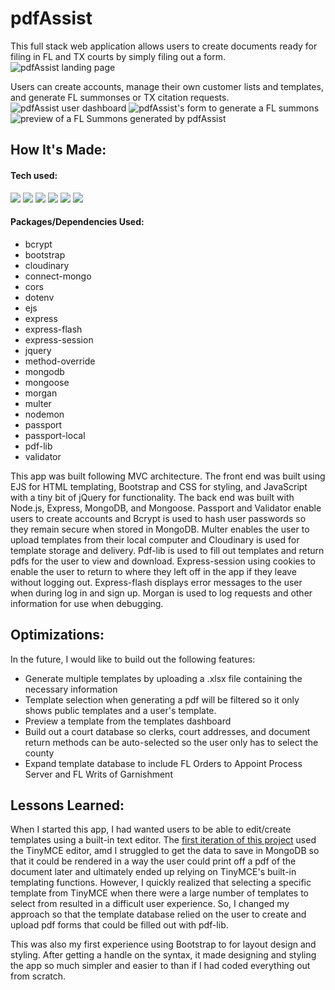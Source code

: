 
# pdfAssist
This full stack web application allows users to create documents ready for filing in FL and TX courts by simply filing out a form.
![pdfAssist landing page](/public/img/landing.png)

Users can create accounts, manage their own customer lists and templates, and generate FL summonses or TX citation requests.
![pdfAssist user dashboard](/public/img/accountOverview.png)
![pdfAssist's form to generate a FL summons](/public/img/generateFLForm.png)
![preview of a FL Summons generated by pdfAssist](/public/img/generateFLDoc.png)

## How It's Made:
#### Tech used:
<p>
  <img src="https://img.shields.io/static/v1?label=|&message=HTML5&labelColor=42494F&color=213a59&style=for-the-badge&logo=HTML5&logo-color=white"/>
  <img src="https://img.shields.io/static/v1?label=|&message=CSS3&labelColor=42494F&color=213a59&style=for-the-badge&logo=CSS3&logoColor=2862e9&logo-color=white"/>
  <img src="https://img.shields.io/static/v1?label=|&message=JavaScript&labelColor=42494F&color=3d607e&style=for-the-badge&logo=JavaScript&logo-color=white"/>
  <img src="https://img.shields.io/static/v1?label=|&message=Express&labelColor=42494F&color=3d607e&style=for-the-badge&logo=Express&logo-color=white"/>    
  <img src="https://img.shields.io/static/v1?label=|&message=Node.js&labelColor=42494F&color=3d607e&style=for-the-badge&logo=Node.js&logo-color=white"/> 
  <img src="https://img.shields.io/static/v1?label=|&message=MongoDB&labelColor=42494F&color=213a59&style=for-the-badge&logo=MongoDB&logo-color=white"/> 
</p>

#### Packages/Dependencies Used:
- bcrypt
- bootstrap
- cloudinary
- connect-mongo
- cors
- dotenv
- ejs
- express
- express-flash
- express-session
- jquery
- method-override
- mongodb
- mongoose
- morgan
- multer
- nodemon
- passport
- passport-local
- pdf-lib
- validator

This app was built following MVC architecture. The front end was built using EJS for HTML templating, Bootstrap and CSS for styling, and JavaScript with a tiny bit of jQuery for functionality. The back end was built with Node.js, Express, MongoDB, and Mongoose. Passport and Validator enable users to create accounts and Bcrypt is used to hash user passwords so they remain secure when stored in MongoDB. Multer enables the user to upload templates from their local computer and Cloudinary is used for template storage and delivery. Pdf-lib is used to fill out templates and return pdfs for the user to view and download. Express-session using cookies to enable the user to return to where they left off in the app if they leave without logging out. Express-flash displays error messages to the user when during log in and sign up. Morgan is used to log requests and other information for use when debugging.

## Optimizations:
In the future, I would like to build out the following features:
- Generate multiple templates by uploading a .xlsx file containing the necessary information
- Template selection when generating a pdf will be filtered so it only shows public templates and a user's template.
- Preview a template from the templates dashboard
- Build out a court database so clerks, court addresses, and document return methods can be auto-selected so the user only has to select the county
- Expand template database to include FL Orders to Appoint Process Server and FL Writs of Garnishment

## Lessons Learned:
When I started this app, I had wanted users to be able to edit/create templates using a built-in text editor. The [first iteration of this project](https://github.com/XiaoLGrant/fl-legal-doc-generator) used the TinyMCE editor, amd I struggled to get the data to save in MongoDB so that it could be rendered in a way the user could print off a pdf of the document later and ultimately ended up relying on TinyMCE's built-in templating functions. However, I quickly realized that selecting a specific template from TinyMCE when there were a large number of templates to select from resulted in a difficult user experience. So, I changed my approach so that the template database relied on the user to create and upload pdf forms that could be filled out with pdf-lib.

This was also my first experience using Bootstrap to for layout design and styling. After getting a handle on the syntax, it made designing and styling the app so much simpler and easier to than if I had coded everything out from scratch.